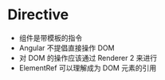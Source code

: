 # Directive
- 组件是带模板的指令
- Angular 不提倡直接操作 DOM
- 对 DOM 的操作应该通过 Renderer 2 来进行
- ElementRef 可以理解成为 DOM 元素的引用


